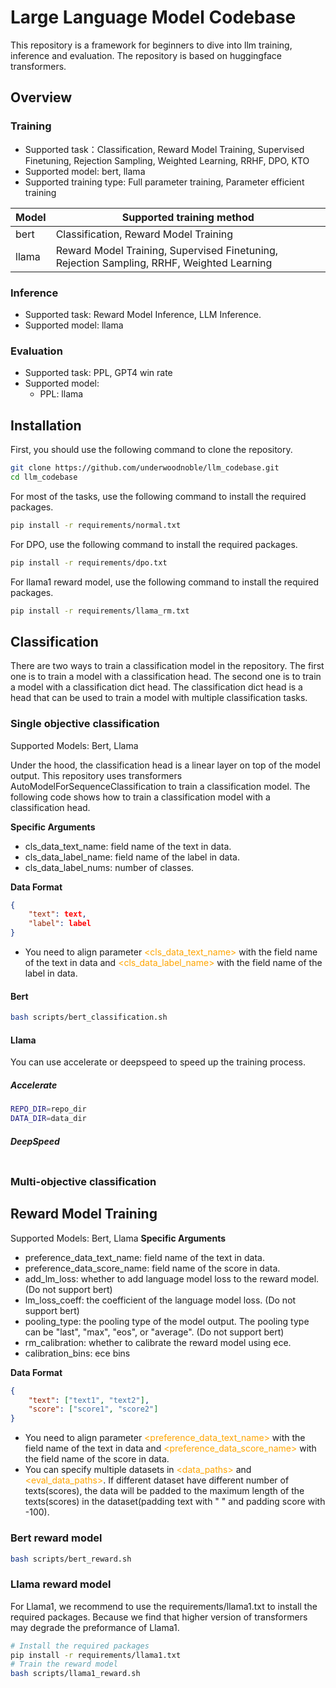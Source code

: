 # Large Language Model Codebase
This repository is a framework for beginners to dive into llm training, inference and evaluation. The repository is based on huggingface transformers.

## Overview

### Training
* Supported task：Classification, Reward Model Training, Supervised Finetuning, Rejection Sampling, Weighted Learning, RRHF, DPO, KTO
* Supported model: bert, llama
* Supported training type: Full parameter training, Parameter efficient training

| Model | Supported training method |
| --- | --- | 
| bert | Classification, Reward Model Training |
| llama | Reward Model Training, Supervised Finetuning, Rejection Sampling, RRHF, Weighted Learning|

### Inference
* Supported task: Reward Model Inference, LLM Inference.
* Supported model: llama

### Evaluation
* Supported task: PPL, GPT4 win rate
* Supported model:
    * PPL: llama

## Installation
First, you should use the following command to clone the repository.
```bash
git clone https://github.com/underwoodnoble/llm_codebase.git
cd llm_codebase
```
For most of the tasks, use the following command to install the required packages.
```bash
pip install -r requirements/normal.txt
```
For DPO, use the following command to install the required packages.
```bash
pip install -r requirements/dpo.txt
```
For llama1 reward model, use the following command to install the required packages.
```bash
pip install -r requirements/llama_rm.txt
```
## Classification

There are two ways to train a classification model in the repository. The first one is to train a model with a classification head. The second one is to train a model with a classification dict head. The classification dict head is a head that can be used to train a model with multiple classification tasks.

### Single objective classification

Supported Models: Bert, Llama

Under the hood, the classification head is a linear layer on top of the model output. This repository uses transformers AutoModelForSequenceClassification to train a classification model. The following code shows how to train a classification model with a classification head.

**Specific Arguments**
* cls_data_text_name: field name of the text in data.
* cls_data_label_name: field name of the label in data.
* cls_data_label_nums: number of classes.

**Data Format**
```json
{
    "text": text,
    "label": label
}
```

* You need to align parameter <font color='orange'><cls_data_text_name></font> with the field name of the text in data and <font color='orange'><cls_data_label_name></font> with the field name of the label in data.

#### Bert
```bash
bash scripts/bert_classification.sh
```

#### Llama
You can use accelerate or deepspeed to speed up the training process.
##### Accelerate
```bash
REPO_DIR=repo_dir
DATA_DIR=data_dir
```
##### DeepSpeed
```bash
```

### Multi-objective classification

## Reward Model Training
Supported Models: Bert, Llama
**Specific Arguments**
* preference_data_text_name: field name of the text in data.
* preference_data_score_name: field name of the score in data.
* add_lm_loss: whether to add language model loss to the reward model. (Do not support bert)
* lm_loss_coeff: the coefficient of the language model loss. (Do not support bert)
* pooling_type: the pooling type of the model output. The pooling type can be "last", "max", "eos", or "average". (Do not support bert)
* rm_calibration: whether to calibrate the reward model using ece.
* calibration_bins: ece bins

**Data Format**
```json
{
    "text": ["text1", "text2"],
    "score": ["score1", "score2"]
}
```
* You need to align parameter <font color='orange'><preference_data_text_name></font> with the field name of the text in data and <font color='orange'><preference_data_score_name></font> with the field name of the score in data.
* You can specify multiple datasets in <font color='orange'><data_paths></font> and <font color='orange'><eval_data_paths></font>. If different dataset have different number of texts(scores), the data will be padded to the maximum length of the texts(scores) in the dataset(padding text with " " and padding score with -100). 
### Bert reward model
```bash
bash scripts/bert_reward.sh
```
### Llama reward model
For Llama1, we recommend to use the requirements/llama1.txt to install the required packages. Because we find that higher version of transformers may degrade the preformance of Llama1.

```bash
# Install the required packages
pip install -r requirements/llama1.txt
# Train the reward model
bash scripts/llama1_reward.sh
```